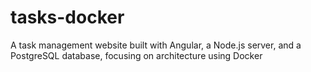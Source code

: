 # tasks-docker
A task management website built with Angular, a Node.js server, and a PostgreSQL database, focusing on architecture using Docker
